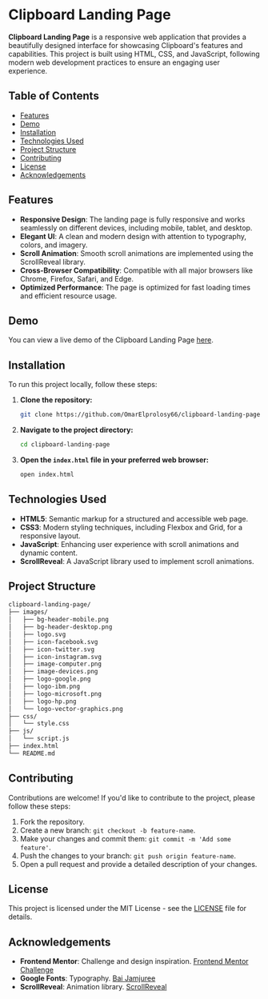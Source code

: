# Clipboard Landing Page

**Clipboard Landing Page** is a responsive web application that provides a beautifully designed interface for showcasing Clipboard's features and capabilities. This project is built using HTML, CSS, and JavaScript, following modern web development practices to ensure an engaging user experience.

## Table of Contents

- [Features](#features)
- [Demo](#demo)
- [Installation](#installation)
- [Technologies Used](#technologies-used)
- [Project Structure](#project-structure)
- [Contributing](#contributing)
- [License](#license)
- [Acknowledgements](#acknowledgements)

## Features

- **Responsive Design**: The landing page is fully responsive and works seamlessly on different devices, including mobile, tablet, and desktop.
- **Elegant UI**: A clean and modern design with attention to typography, colors, and imagery.
- **Scroll Animation**: Smooth scroll animations are implemented using the ScrollReveal library.
- **Cross-Browser Compatibility**: Compatible with all major browsers like Chrome, Firefox, Safari, and Edge.
- **Optimized Performance**: The page is optimized for fast loading times and efficient resource usage.

## Demo

You can view a live demo of the Clipboard Landing Page [here](https://omarelprolosy66.github.io/clipboard-landing-page/).

## Installation

To run this project locally, follow these steps:

1. **Clone the repository:**

   ```bash
   git clone https://github.com/OmarElprolosy66/clipboard-landing-page.git
   ```

2. **Navigate to the project directory:**

   ```bash
   cd clipboard-landing-page
   ```

3. **Open the `index.html` file in your preferred web browser:**

   ```bash
   open index.html
   ```

## Technologies Used

- **HTML5**: Semantic markup for a structured and accessible web page.
- **CSS3**: Modern styling techniques, including Flexbox and Grid, for a responsive layout.
- **JavaScript**: Enhancing user experience with scroll animations and dynamic content.
- **ScrollReveal**: A JavaScript library used to implement scroll animations.

## Project Structure

```bash
clipboard-landing-page/
├── images/
│   ├── bg-header-mobile.png
│   ├── bg-header-desktop.png
│   ├── logo.svg
│   ├── icon-facebook.svg
│   ├── icon-twitter.svg
│   ├── icon-instagram.svg
│   ├── image-computer.png
│   ├── image-devices.png
│   ├── logo-google.png
│   ├── logo-ibm.png
│   ├── logo-microsoft.png
│   ├── logo-hp.png
│   └── logo-vector-graphics.png
├── css/
│   └── style.css
├── js/
│   └── script.js
├── index.html
└── README.md
```

## Contributing

Contributions are welcome! If you'd like to contribute to the project, please follow these steps:

1. Fork the repository.
2. Create a new branch: `git checkout -b feature-name`.
3. Make your changes and commit them: `git commit -m 'Add some feature'`.
4. Push the changes to your branch: `git push origin feature-name`.
5. Open a pull request and provide a detailed description of your changes.

## License

This project is licensed under the MIT License - see the [LICENSE](LICENSE) file for details.

## Acknowledgements

- **Frontend Mentor**: Challenge and design inspiration. [Frontend Mentor Challenge](https://www.frontendmentor.io/challenges/clipboard-landing-page-5cc9bccd6c4c91111378ecb9)
- **Google Fonts**: Typography. [Bai Jamjuree](https://fonts.google.com/specimen/Bai+Jamjuree)
- **ScrollReveal**: Animation library. [ScrollReveal](https://scrollrevealjs.org/)
